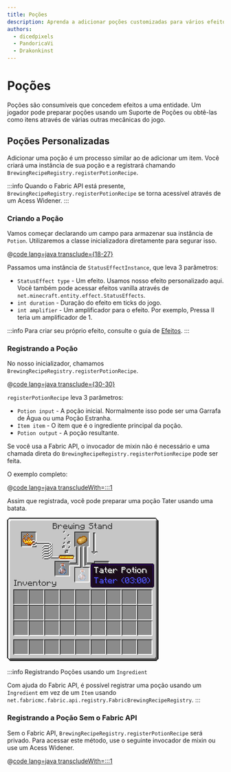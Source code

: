 ```yaml
---
title: Poções
description: Aprenda a adicionar poções customizadas para vários efeitos de estado.
authors:
  - dicedpixels
  - PandoricaVi
  - Drakonkinst
---
```


# Poções

Poções são consumíveis que concedem efeitos a uma entidade. Um jogador pode preparar poções usando um Suporte de Poções ou obtê-las como itens através de várias outras mecânicas do jogo.

## Poções Personalizadas

Adicionar uma poção é um processo similar ao de adicionar um item. Você criará uma instância de sua poção e a registrará chamando `BrewingRecipeRegistry.registerPotionRecipe`.

:::info
Quando o Fabric API está presente, `BrewingRecipeRegistry.registerPotionRecipe` se torna acessível através de um Acess Widener.
:::

### Criando a Poção

Vamos começar declarando um campo para armazenar sua instância de `Potion`. Utilizaremos a classe inicializadora diretamente para segurar isso.

@[code lang=java transclude={18-27}](@/reference/latest/src/main/java/com/example/docs/potion/FabricDocsReferencePotions.java)

Passamos uma instância de `StatusEffectInstance`, que leva 3 parâmetros:

- `StatusEffect type` - Um efeito. Usamos nosso efeito personalizado aqui. Você também pode acessar efeitos vanilla através de `net.minecraft.entity.effect.StatusEffects`.
- `int duration` - Duração do efeito em ticks do jogo.
- `int amplifier` - Um amplificador para o efeito. Por exemplo, Pressa II teria um amplificador de 1.

:::info
Para criar seu próprio efeito, consulte o guia de [Efeitos](../entities/effects.md).
:::

### Registrando a Poção

No nosso inicializador, chamamos `BrewingRecipeRegistry.registerPotionRecipe`.

@[code lang=java transclude={30-30}](@/reference/latest/src/main/java/com/example/docs/potion/FabricDocsReferencePotions.java)

`registerPotionRecipe` leva 3 parâmetros:

- `Potion input` - A poção inicial. Normalmente isso pode ser uma Garrafa de Água ou uma Poção Estranha.
- `Item item` - O item que é o ingrediente principal da poção.
- `Potion output` - A poção resultante.

Se você usa a Fabric API, o invocador de mixin não é necessário e uma chamada direta do `BrewingRecipeRegistry.registerPotionRecipe` pode ser feita.

O exemplo completo:

@[code lang=java transcludeWith=:::1](@/reference/latest/src/main/java/com/example/docs/potion/FabricDocsReferencePotions.java)

Assim que registrada, você pode preparar uma poção Tater usando uma batata.

![Efeito no inventário do jogador](/assets/develop/tater-potion.png)

:::info Registrando Poções usando um `Ingredient`

Com ajuda do Fabric API, é possível registrar uma poção usando um `Ingredient` em vez de um `Item` usando `net.fabricmc.fabric.api.registry.FabricBrewingRecipeRegistry`.
:::

### Registrando a Poção Sem o Fabric API

Sem o Fabric API, `BrewingRecipeRegistry.registerPotionRecipe` será privado. Para acessar este método, use o seguinte invocador de mixin ou use um Acess Widener.

@[code lang=java transcludeWith=:::1](@/reference/latest/src/main/java/com/example/docs/mixin/potion/BrewingRecipeRegistryInvoker.java)
